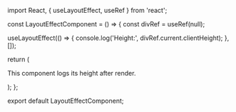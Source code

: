 import React, { useLayoutEffect, useRef } from 'react';

const LayoutEffectComponent = () => {
  const divRef = useRef(null);

  useLayoutEffect(() => {
    console.log('Height:', divRef.current.clientHeight);
  }, []);

  return (
    <div ref={divRef}>
      <p>This component logs its height after render.</p>
    </div>
  );
};

export default LayoutEffectComponent;